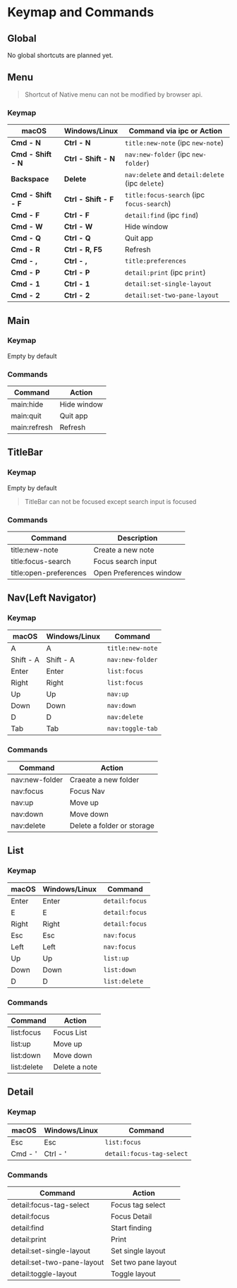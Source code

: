 # Keymap and Commands

## Global

No global shortcuts are planned yet.

## Menu

> Shortcut of Native menu can not be modified by browser api.

### Keymap

macOS               | Windows/Linux        | Command via ipc or Action
--------------------|----------------------|-----------------------------
**Cmd - N**         | **Ctrl - N**         | `title:new-note` (ipc `new-note`)
**Cmd - Shift - N** | **Ctrl - Shift - N** | `nav:new-folder` (ipc `new-folder`)
**Backspace**       | **Delete**           | `nav:delete` and `detail:delete` (ipc `delete`)
**Cmd - Shift - F** | **Ctrl - Shift - F** | `title:focus-search` (ipc `focus-search`)
**Cmd - F**         | **Ctrl - F**         | `detail:find` (ipc `find`)
**Cmd - W**         | **Ctrl - W**         | Hide window
**Cmd - Q**         | **Ctrl - Q**         | Quit app
**Cmd - R**         | **Ctrl - R, F5**     | Refresh
**Cmd - ,**         | **Ctrl - ,**         | `title:preferences`
**Cmd - P**         | **Ctrl - P**         | `detail:print` (ipc `print`)
**Cmd - 1**         | **Ctrl - 1**         | `detail:set-single-layout`
**Cmd - 2**         | **Ctrl - 2**         | `detail:set-two-pane-layout`

## Main

### Keymap

Empty by default

### Commands

Command             | Action
--------------------|---------------------
main:hide           | Hide window
main:quit           | Quit app
main:refresh        | Refresh

## TitleBar

### Keymap

Empty by default

> TitleBar can not be focused except search input is focused

### Commands

Command                  | Description
-------------------------|--------------------------
title:new-note           | Create a new note
title:focus-search       | Focus search input
title:open-preferences   | Open Preferences window

## Nav(Left Navigator)

### Keymap

macOS     | Windows/Linux | Command
----------|---------------|-----------------------------
A         | A             | `title:new-note`
Shift - A | Shift - A     | `nav:new-folder`
Enter     | Enter         | `list:focus`
Right     | Right         | `list:focus`
Up        | Up            | `nav:up`
Down      | Down          | `nav:down`
D         | D             | `nav:delete`
Tab       | Tab           | `nav:toggle-tab`

### Commands

Command             | Action
--------------------|--------------------------
nav:new-folder      | Craeate a new folder
nav:focus           | Focus Nav
nav:up              | Move up
nav:down            | Move down
nav:delete          | Delete a folder or storage

## List

### Keymap

macOS    | Windows/Linux | Command
---------|---------------|-----------------------------
Enter    | Enter         | `detail:focus`
E        | E             | `detail:focus`
Right    | Right         | `detail:focus`
Esc      | Esc           | `nav:focus`
Left     | Left          | `nav:focus`
Up       | Up            | `list:up`
Down     | Down          | `list:down`
D        | D             | `list:delete`

### Commands

Command             | Action
--------------------|------------------------
list:focus          | Focus List
list:up             | Move up
list:down           | Move down
list:delete         | Delete a note

## Detail

### Keymap

macOS    | Windows/Linux | Command
---------|---------------|-----------------------------
Esc      | Esc           | `list:focus`
Cmd - '  | Ctrl - '      | `detail:focus-tag-select`

### Commands

Command                    | Action
---------------------------|----------------------------
detail:focus-tag-select    | Focus tag select
detail:focus               | Focus Detail
detail:find                | Start finding
detail:print               | Print
detail:set-single-layout   | Set single layout
detail:set-two-pane-layout | Set two pane layout
detail:toggle-layout       | Toggle layout
